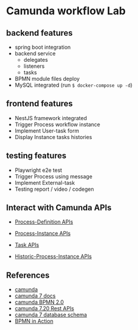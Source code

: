 # Camunda workflow Lab

## backend features

- spring boot integration
- backend service
  - delegates
  - listeners
  - tasks
- BPMN module files deploy
- MySQL integrated (run ```$ docker-compose up -d```)

## frontend features

- NestJS framework integrated
- Trigger Process workflow instance
- Implement User-task form
- Display Instance tasks histories

## testing features

- Playwright e2e test
- Trigger Process using message
- Implement External-task
- Testing report / video / codegen

## Interact with Camunda APIs

- [Process-Definition APIs](https://docs.camunda.org/rest/camunda-bpm-platform/7.20/#tag/Process-Definition)

- [Process-Instance APIs](https://docs.camunda.org/rest/camunda-bpm-platform/7.20/#tag/Process-Instance)

- [Task APIs](https://docs.camunda.org/rest/camunda-bpm-platform/7.20/#tag/Task)

- [Historic-Process-Instance APIs](https://docs.camunda.org/rest/camunda-bpm-platform/7.20/#tag/Historic-Process-Instance)

## References

- [camunda](https://camunda.com/)
- [camunda 7 docs](https://docs.camunda.org/manual/7.20/)
- [camunda BPMN 2.0](https://docs.camunda.org/manual/7.20/reference/bpmn20/)
- [camunda 7.20 Rest APIs](https://docs.camunda.org/rest/camunda-bpm-platform/7.20/)
- [camunda 7 database schema](https://docs.camunda.org/manual/7.20/user-guide/process-engine/database/database-schema/)
- [BPMN in Action](https://www.youtube.com/playlist?list=PLJG25HlmvsOU3BRisp_oocXxQC0avO-Ov)